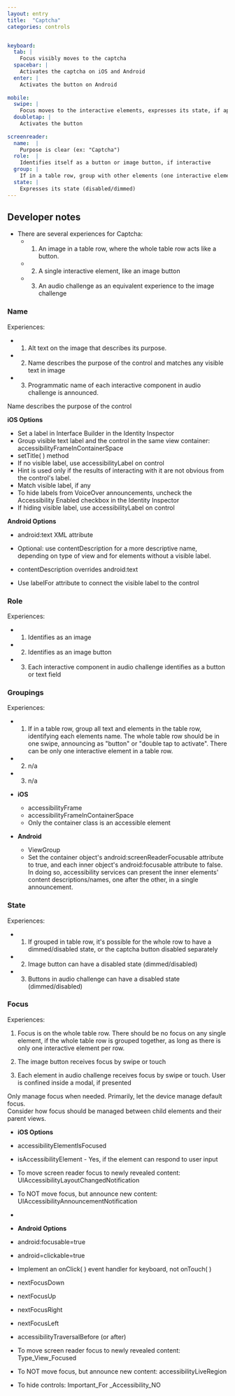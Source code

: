 ```yaml
---
layout: entry
title:  "Captcha"
categories: controls


keyboard:
  tab: |
    Focus visibly moves to the captcha
  spacebar: |
    Activates the captcha on iOS and Android
  enter: |
    Activates the button on Android
          
mobile:
  swipe: |
    Focus moves to the interactive elements, expresses its state, if applicable
  doubletap: |
    Activates the button
    
screenreader: 
  name:  |
    Purpose is clear (ex: "Captcha")
  role:  |
    Identifies itself as a button or image button, if interactive
  group: |
    If in a table row, group with other elements (one interactive element per grouping)
  state: |
    Expresses its state (disabled/dimmed)
---
```



## Developer notes
- There are several experiences for Captcha:  
  - 1) An image in a table row, where the whole table row acts like a button.  
  - 2) A single interactive element, like an image button
  - 3) An audio challenge as an equivalent experience to the image challenge

### Name

Experiences:  

- 1) Alt text on the image that describes its purpose.
- 2) Name describes the purpose of the control and matches any visible text in image
- 3) Programmatic name of each interactive component in audio challenge is announced.

Name describes the purpose of the control

**iOS Options**

- Set a label in Interface Builder in the Identity Inspector
- Group visible text label and the control in the same view container: accessibilityFrameInContainerSpace
- setTitle( ) method
- If no visible label, use accessibilityLabel on control
- Hint is used only if the results of interacting with it are not obvious from the control's label.
- Match visible label, if any
- To hide labels from VoiceOver announcements, uncheck the Accessibility Enabled checkbox in the Identity Inspector
- If hiding visible label, use accessibilityLabel on control

**Android Options**  

- android:text XML attribute
- Optional: use contentDescription for a more descriptive name, depending on type of view and for elements without a visible label.
- contentDescription overrides android:text  
  
- Use labelFor attribute to connect the visible label to the control

### Role

Experiences:  

- 1) Identifies as an image
- 2) Identifies as an image button
- 3) Each interactive component in audio challenge identifies as a button or text field

### Groupings

Experiences:  

- 1) If in a table row, group all text and elements in the table row, identifying each elements name. The whole table row should be in one swipe, announcing as "button" or "double tap to activate". There can be only one interactive element in a table row.
- 2) n/a
- 3) n/a

- **iOS**
  - accessibilityFrame
  - accessibilityFrameInContainerSpace
  - Only the container class is an accessible element
- **Android**
  - ViewGroup
  - Set the container object's android:screenReaderFocusable attribute to true, and each inner object's android:focusable attribute to false. In doing so, accessibility services can present the inner elements' content descriptions/names, one after the other, in a single announcement.

### State

Experiences:  

- 1) If grouped in table row, it's possible for the whole row to have a dimmed/disabled state, or the captcha button disabled separately
- 2) Image button can have a disabled state (dimmed/disabled)
- 3) Buttons in audio challenge can have a disabled state (dimmed/disabled)

### Focus

Experiences:  

1) Focus is on the whole table row. There should be no focus on any single element, if the whole table row is grouped together, as long as there is only one interactive element per row.

2) The image button receives focus by swipe or touch

3) Each element in audio challenge receives focus by swipe or touch. User is confined inside a modal, if presented

Only manage focus when needed. Primarily, let the device manage default focus.  
Consider how focus should be managed between child elements and their parent views.

- **iOS Options**
- accessibilityElementIsFocused  
  
- isAccessibilityElement - Yes, if the element can respond to user input
- To move screen reader focus to newly revealed content: UIAccessibilityLayoutChangedNotification
- To NOT move focus, but announce new content: UIAccessibilityAnnouncementNotification
- 
  
- **Android Options**
- android:focusable=true
- android=clickable=true
- Implement an onClick( ) event handler for keyboard, not onTouch( )
- nextFocusDown
- nextFocusUp
- nextFocusRight
- nextFocusLeft
- accessibilityTraversalBefore (or after)
- To move screen reader focus to newly revealed content: Type_View_Focused
- To NOT move focus, but announce new content: accessibilityLiveRegion
- To hide controls: Important_For _Accessibility_NO